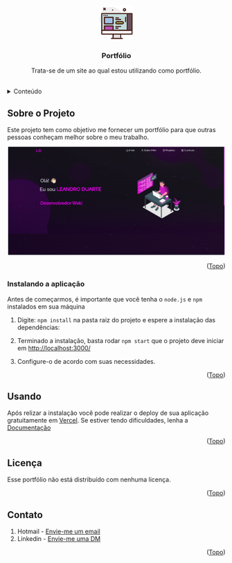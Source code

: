 <br />
<div align="center">
  <a href="https://linkedin.com/in/ldnovaes">
    <img src="images/header.png" alt="Logo" width="80" height="80">
  </a>

  <h3 align="center">Portfólio</h3>

  <p align="center">
    Trata-se de um site ao qual estou utilizando como portfólio.
    <br />
    <br />
  </p>
</div>


<!-- TABLE OF CONTENTS -->
<details>
  <summary>Conteúdo</summary>
  <ol>
    <li>
      <a href="#sobre">Sobre o Projeto</a>
      <ul>
        <li><a href="#built">Instalando a aplicação</a></li>
      </ul>
    </li>
    <li><a href="#uso">Usando</a></li>
    <li><a href="#licenca">Licença</a></li>
    <li><a href="#contato">Contato</a></li>
  </ol>
</details>



<!-- ABOUT THE PROJECT -->
## <span id="sobre">Sobre o Projeto</span>

Este projeto tem como objetivo me fornecer um portfólio para que outras pessoas conheçam melhor sobre o meu trabalho.

<p align="center">
  <img src="images/portfolio.png" alt="Imagem do Portfolio" width="500" />
</p>


<p align="right">(<a href="#readme-top">Topo</a>)</p>

### <span id="built">Instalando a aplicação</span>

Antes de começarmos, é importante que você tenha o `node.js` e `npm` instalados em sua máquina

1. Digite: `npm install` na pasta raiz do projeto e espere a instalação das dependências:

2. Terminado a instalação, basta rodar `npm start` que o projeto deve iniciar em <a href="http://localhost:3000/">http://localhost:3000/</a>
 
3. Configure-o de acordo com suas necessidades.

<p align="right">(<a href="#readme-top">Topo</a>)</p>

## <span id="uso">Usando</span>

Após relizar a instalação você pode realizar o deploy de sua aplicação gratuitamente em <a href="https://vercel.com/">Vercel</a>. Se estiver tendo dificuldades, lenha a <a href="https://vercel.com/guides/deploying-react-with-vercel">Documentação</a>

<p align="right">(<a href="#readme-top">Topo</a>)</p>

## <span id="licenca">Licença</span>

Esse portfólio não está distribuído com nenhuma licença.

<p align="right">(<a href="#readme-top">Topo</a>)</p>

## <span id="contato">Contato</span>

1. Hotmail - [Envie-me um email](leandroduarte2012@hotmail.com)
2. Linkedin - [Envie-me uma DM](https://linkedin.com/in/ldnovaes)

<p align="right">(<a href="#readme-top">Topo</a>)</p>

